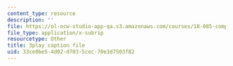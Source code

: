 ```yaml
---
content_type: resource
description: ''
file: https://ol-ocw-studio-app-qa.s3.amazonaws.com/courses/18-085-computational-science-and-engineering-i-fall-2008/33ce0be54d02d7035cec70e3d7503f82_mhLI51d9LDc.srt
file_type: application/x-subrip
resourcetype: Other
title: 3play caption file
uid: 33ce0be5-4d02-d703-5cec-70e3d7503f82
---
```

